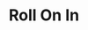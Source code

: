 ---
layout: place
title: "Roll On In"
permalink: /ohio/lebanon/roll-on-in.html
stateAbbr: OH
stateName: Ohio
cityName: Lebanon
seo:
  name: "Roll On In"
  type: Restaurant
  links: https://rollonin.com/
description: "Looking for sushi in Lebanon, Ohio? Check out Roll On In for a delightful Japanese dining experience. Enjoy a variety of sushi and other dishes in a welcomin..."
place_id: ChIJmQYnoiL0QIgRU7pDQrla2Uk
photos:
  - name: >-
      places/ChIJmQYnoiL0QIgRU7pDQrla2Uk/photos/AeeoHcIbQT_HnDpAeqdqQw1V2am8kv3km1FOojbB5ctB82jyTtXA0RNMvNep9UQ1I3_dQ-xobgk6l3TfwfegX4s6kccbMW57IZGD0p83nrqCrUSm01BV9J4opqlCzQVe0u2EhI7c2IsE-Wl0Pz2Zrx2Z69pJx1uODi2dKhXcDxxbvmG2FeEnA6iMkcoROBtcMvwh_NQVEG5-6deeGjK7AePPTZ35RDZlBTZvsYl2e5uXh0kIC1jdMLfUbKLlESdh_WqixQbKpMm0XRVxtZZ9eBttD_MqjDOKb2s9qkCoPtgbkrAChQ
    widthPx: 960
    heightPx: 960
    authorAttributions:
      - displayName: Roll On In
        uri: https://maps.google.com/maps/contrib/107158108951639925679
        photoUri: >-
          https://lh3.googleusercontent.com/a-/ALV-UjXO4xiCMnOZjYOjXpCU4hgyZHpvn31dcDG8E_1yjSR6JAvysRFa=s100-p-k-no-mo
    flagContentUri: >-
      https://www.google.com/local/imagery/report/?cb_client=maps_api_places.places_api&image_key=!1e10!2sAF1QipOojZ_cwn6uK93DCtu5JLtK6MbJA57a0WzWT4Bu&hl=en-US
    googleMapsUri: >-
      https://www.google.com/maps/place//data=!3m4!1e2!3m2!1sAF1QipOojZ_cwn6uK93DCtu5JLtK6MbJA57a0WzWT4Bu!2e10!4m2!3m1!1s0x8840f422a2270699:0x49d95ab94243ba53
  - name: >-
      places/ChIJmQYnoiL0QIgRU7pDQrla2Uk/photos/AeeoHcKz2MUYnSvK-XdgkaxLRRlAnZbOjgDYTAh6V5mQrSAJz3XUO8fXRCclBsP9yyV8mdi1TvB4Cnqbolt4kaALWs1fyYfnS67v9gEYSb162gcdtM3qmJr47eWh3EoMj3Tiw1ZV6qaXTGxeUPbdZoGYSYBmx9Q3iLSza3aoPj1NCnoqPRyABjlFmlKlHlMRD5qtkfhMFLQEWdODY7--8nYdA378avGEQYMTGpruCtHpbdEJrxGd7ehS16GZcaCAqQUAP2WjgT68xfrarWtf-gEMBbnfY1-eqoKkmca8KEAZXLV5mw
    widthPx: 1498
    heightPx: 1000
    authorAttributions:
      - displayName: Roll On In
        uri: https://maps.google.com/maps/contrib/107158108951639925679
        photoUri: >-
          https://lh3.googleusercontent.com/a-/ALV-UjXO4xiCMnOZjYOjXpCU4hgyZHpvn31dcDG8E_1yjSR6JAvysRFa=s100-p-k-no-mo
    flagContentUri: >-
      https://www.google.com/local/imagery/report/?cb_client=maps_api_places.places_api&image_key=!1e10!2sAF1QipOTsO-ecHCyExDxjHe4NVhhqcOSLJsg9oj2ft79&hl=en-US
    googleMapsUri: >-
      https://www.google.com/maps/place//data=!3m4!1e2!3m2!1sAF1QipOTsO-ecHCyExDxjHe4NVhhqcOSLJsg9oj2ft79!2e10!4m2!3m1!1s0x8840f422a2270699:0x49d95ab94243ba53
  - name: >-
      places/ChIJmQYnoiL0QIgRU7pDQrla2Uk/photos/AeeoHcLPa0DLjN4JK0JXt2y2v_JU_pjo2BXvR6zuLYdZXCU2hW6lYbQH5b5LreKfh4o4KMnu-2ilAjGgQ7kHUdfpvNmUP2zbdhESumEDraUyMK1Fq_nziTxADQ5mQ5RSebVcEWN2Kv8aGzd5FbMDijn75enJNUvx6OZnglQ4I02SmxUnctHUO0fvLd-5l_pFMncOuSPb_gQCQtwsUmw8baUVA8aWnd79aM-s_QsXUQ0knCR40b0xfJU6rFUVA5uF6CtKU3MXLAMYhBZ2jssdwn-yR84ErARUh2ULU2L_2sNb5827iI2ra5-lSS3Gb47qGsErxfOGhP6sHM2NH_K-sImSCZNNn6_hG9-wzUcOp9AMNXXWCBJE15bOks-bB8ChbUscsaZ33S5aq4Tx1JciCQXyq2I1iQSF0ChQ_up9jQPz5fmAbmtD
    widthPx: 3060
    heightPx: 4080
    authorAttributions:
      - displayName: John Irwin
        uri: https://maps.google.com/maps/contrib/101161066144136040225
        photoUri: >-
          https://lh3.googleusercontent.com/a-/ALV-UjUt_VgbboHqUNKRoDRbMHwrT9w7w5gDxwu8WXnTqz3l16P8TLwj=s100-p-k-no-mo
    flagContentUri: >-
      https://www.google.com/local/imagery/report/?cb_client=maps_api_places.places_api&image_key=!1e10!2sCIHM0ogKEICAgIDN_-yakAE&hl=en-US
    googleMapsUri: >-
      https://www.google.com/maps/place//data=!3m4!1e2!3m2!1sCIHM0ogKEICAgIDN_-yakAE!2e10!4m2!3m1!1s0x8840f422a2270699:0x49d95ab94243ba53
  - name: >-
      places/ChIJmQYnoiL0QIgRU7pDQrla2Uk/photos/AeeoHcL1yCAtuwVW_beJXqkfZhnocHiwFbUYp0_a7lNhyhDdvALS9n7KYIMrUZYSZ2Xy3au8ILOsX7CUd_BnOdgE7NUKB6DaKVReg1lAM6XhY9u57yaT_powxlDnI7fcglKYv2lxJVq_NmFkR-Zoie_83nmRkukfCHW2IBjbDwn3ERpKKyHP9-JG4ciJRzgq1tSLKtSKFqnyt6P0eWVTlcG_S8t9zI9crmCfqYUeaic9GO9hcGEzj65F11H-ySMEw3PC6cwftVm501G74DX7YPVwVXqwR3sLrkIGj5KH07-pkkO_N6BkkF-abVmQnzOG2DGPN_hwTeCMDrmHIthxYN7pt3LTIbe9nrc1reevbqkoiqBTjhLnOszyxDIkfRNVzBMIhaY6d534ijWakVWcV1aSwIIh5o0hsXv7mo7B7M1-aT8QEQ
    widthPx: 1868
    heightPx: 1596
    authorAttributions:
      - displayName: Rebecca C
        uri: https://maps.google.com/maps/contrib/102759238055584154243
        photoUri: >-
          https://lh3.googleusercontent.com/a-/ALV-UjXHLmbbdomlCxxKY8-4ncYdnMnEqzRw0Pj56Enp6AFlhVL08G_phw=s100-p-k-no-mo
    flagContentUri: >-
      https://www.google.com/local/imagery/report/?cb_client=maps_api_places.places_api&image_key=!1e10!2sCIHM0ogKEICAgIDWm_zLfQ&hl=en-US
    googleMapsUri: >-
      https://www.google.com/maps/place//data=!3m4!1e2!3m2!1sCIHM0ogKEICAgIDWm_zLfQ!2e10!4m2!3m1!1s0x8840f422a2270699:0x49d95ab94243ba53
  - name: >-
      places/ChIJmQYnoiL0QIgRU7pDQrla2Uk/photos/AeeoHcITqgG_LoYqUaWBiIbymPtzRUfqt-PoJoHerMXUGJPBYvpstx62kiqM6UaNSlW-ZVzkfN1BqqhV03TMtskWLQmZ0OyfmcoLEUESG-DJcy-QB37zrFPP-sxKPNHn3NkKbuGnLpGccPLxAYMAkb2nWBTTa9fxDDsEUCU3H2JwMR_MwSGLlanFTQjwR2BQsECI8YyuCwij04QfFRLChozbPD7i2Mvgwe8NUq8jN6dSolNeIp2-Uu6-eWfuBSSIQDptMoto2VkgwEvilXkYwZ_JYSncrSsBpdpZB-GdBUXnYL2mxg
    widthPx: 960
    heightPx: 720
    authorAttributions:
      - displayName: Roll On In
        uri: https://maps.google.com/maps/contrib/107158108951639925679
        photoUri: >-
          https://lh3.googleusercontent.com/a-/ALV-UjXO4xiCMnOZjYOjXpCU4hgyZHpvn31dcDG8E_1yjSR6JAvysRFa=s100-p-k-no-mo
    flagContentUri: >-
      https://www.google.com/local/imagery/report/?cb_client=maps_api_places.places_api&image_key=!1e10!2sAF1QipPy4fQG9Oz7j_D5t0E4_rmQIXoDKjI71fPvyU2O&hl=en-US
    googleMapsUri: >-
      https://www.google.com/maps/place//data=!3m4!1e2!3m2!1sAF1QipPy4fQG9Oz7j_D5t0E4_rmQIXoDKjI71fPvyU2O!2e10!4m2!3m1!1s0x8840f422a2270699:0x49d95ab94243ba53
  - name: >-
      places/ChIJmQYnoiL0QIgRU7pDQrla2Uk/photos/AeeoHcKG1oXeQrQfsa2FQA8QhBHFBRTRUqDS9XA68DT649O84O6Hprso_ipOfVJ3ige4SWbYpNnV4fs0dnJHL6n3G8nptfJCuX7pKFveMcka6T3LCxNhu0tgU7kz_8rEx-sJ3zzvC0X6wCdDxJgfNiTrAAUQylNkoO0DwcfA0HSC14pyG_RYkPu1p-cUhuJHX5xH6WWv_ey1139WZIzIaY0U1PXqTXZcgOH3qdxL9EhUTMuNVQq0TcLvg94Ejzo9I4150qiVWaCfeZMpToD32QvKyZ0BPdz-lSsQwOxALSI-LRWDOlWvmqTod7TQsqlFa6fOQfN9R3Qnp1j1alIGdUpkI8fMA-sEaD0VCjIHRw089NYqBRCORRV12v27xcEREa_mVPWEBD09l_OlXK5UT0nXT6jAMpuqMhxVkRdQhvtEuwG1YQ
    widthPx: 4032
    heightPx: 3024
    authorAttributions:
      - displayName: Brent Osborn
        uri: https://maps.google.com/maps/contrib/101665628674827795931
        photoUri: >-
          https://lh3.googleusercontent.com/a-/ALV-UjXsAdU0_UYAtI8UsTCzbeVgTD3d_ZlKzjD7YmRBhg2t5Qvvw2SFSg=s100-p-k-no-mo
    flagContentUri: >-
      https://www.google.com/local/imagery/report/?cb_client=maps_api_places.places_api&image_key=!1e10!2sCIHM0ogKEICAgIDEo4WLJg&hl=en-US
    googleMapsUri: >-
      https://www.google.com/maps/place//data=!3m4!1e2!3m2!1sCIHM0ogKEICAgIDEo4WLJg!2e10!4m2!3m1!1s0x8840f422a2270699:0x49d95ab94243ba53
  - name: >-
      places/ChIJmQYnoiL0QIgRU7pDQrla2Uk/photos/AeeoHcLsDoSlEBJaMawENXG2CMnkBFnRAE3SU5dBCqicSnKZ8A-L_ltLF-xat0jvFOpBV-heDlsBOygL6cWEHW3os9IlVk_EAXT5b7gBzG9eLLqV-7g6m88mjWAyn_-O3z-MbIBeMA7djZNaDWmoGwOgkCs90pm5rMPQpMbt-QXHmZxvyGWWKY4vAihfpCq_yLwy152FyApTz95mv_cQWmvNiyIUXEeXGxSJ5XJDNHz_xx-B17pz_bFVF2bLXaA87H525Y5p6Akax2f3i9QSYjCNm2Dh60by6uc5vrg74NnFaQ11pQ
    widthPx: 3024
    heightPx: 4032
    authorAttributions:
      - displayName: Roll On In
        uri: https://maps.google.com/maps/contrib/107158108951639925679
        photoUri: >-
          https://lh3.googleusercontent.com/a-/ALV-UjXO4xiCMnOZjYOjXpCU4hgyZHpvn31dcDG8E_1yjSR6JAvysRFa=s100-p-k-no-mo
    flagContentUri: >-
      https://www.google.com/local/imagery/report/?cb_client=maps_api_places.places_api&image_key=!1e10!2sAF1QipMCFGc8X5IeXVm2dVhQpLb1RCwUSPWKIBcf6BUa&hl=en-US
    googleMapsUri: >-
      https://www.google.com/maps/place//data=!3m4!1e2!3m2!1sAF1QipMCFGc8X5IeXVm2dVhQpLb1RCwUSPWKIBcf6BUa!2e10!4m2!3m1!1s0x8840f422a2270699:0x49d95ab94243ba53
  - name: >-
      places/ChIJmQYnoiL0QIgRU7pDQrla2Uk/photos/AeeoHcL43VoRRNIK9wO8uS1bSPs_DFRtDEMXGaJPcQNgWAD5WjWkebGTcvv7aZQIR7J0SlAjTfxh4_LXCJ1UCEu2e956OSbvwf0nl1hLi3onaMW4F6ozk4fm1ffIsgTjACS7f82sTMaPfImLcPExsBcQfK4-j50QmvswyqAO23IIN80gmZh5Lo-tFY_uVFfu6OEtXsSXslBexpUJFIZyAqIX9uqm11ePKGZ5lcmNqFC0eAfVwFJN3fNluFP3Z_-PxeosZwNkLZ5SwwG6Y_-qLcdQMGsx5gScR3JlAeqP1yJNHQP3U_Zm54BLeJZcp1MrDVUYZQGTdUBR8NLxBAoEiyC91g3xhCSq0yBwARWqgKIHkZi0IVbixz5u3oJkZDFZvJuIa1btpt-NOFo1TN0SFdWPsy36Uv6zjPRl28Ji20kpXdWFPw
    widthPx: 3041
    heightPx: 2731
    authorAttributions:
      - displayName: Rachael Jergens
        uri: https://maps.google.com/maps/contrib/115972780500121618234
        photoUri: >-
          https://lh3.googleusercontent.com/a-/ALV-UjUp2ujjBusTgczNd0djIsQy39rl2LZ_nCnqJTNUUZMEF2qhVwvu=s100-p-k-no-mo
    flagContentUri: >-
      https://www.google.com/local/imagery/report/?cb_client=maps_api_places.places_api&image_key=!1e10!2sCIHM0ogKEICAgIC4tK7yWQ&hl=en-US
    googleMapsUri: >-
      https://www.google.com/maps/place//data=!3m4!1e2!3m2!1sCIHM0ogKEICAgIC4tK7yWQ!2e10!4m2!3m1!1s0x8840f422a2270699:0x49d95ab94243ba53
  - name: >-
      places/ChIJmQYnoiL0QIgRU7pDQrla2Uk/photos/AeeoHcKhYf14Mam8dxt1UdcK9pU5DiFZK-2STQ1ZhKpbbPqJK8vcSDvMX_BSPWNcLzAtW_HbXcSFSw_xfH2t1NK1xq2tLULS9c_7CuaaeXDUhCDgncI4CipGo46IdeDN_RGQHGfqwpy1IMoFfGMcUe96KOffgJpaQUppptjzGLF4ZR0NhkPluS77mkEz_GHLP1Ad2PL03wQg4x6R-SPKprwPcX2bGE6ONWRqJU7ugi9IzkoGYeIfQ8uxJfeq2EQ7m6HOZ4sUjGlcN1MDl5UtTmrqNopHl0PboUPdnppCy3wNepjJSyTx5uLsyXQ1BkAsSsRYfzOZGDWnJN5NInKrkqCbmRv0P4VtL6XXfVmtFXiThTMwWw6rulbTT1VEPF_N5B7Ill-sOdpDTlXizll8G6VJVc6Zj6NQUktfO-ydT9JZrKgQDw
    widthPx: 3734
    heightPx: 2739
    authorAttributions:
      - displayName: Raymond Abdallah
        uri: https://maps.google.com/maps/contrib/107180866341143645704
        photoUri: >-
          https://lh3.googleusercontent.com/a-/ALV-UjUD5qajNGmgRPv7bEuG-HOVnFE8TdHasCCJqPKLWSzH8edw0BEf=s100-p-k-no-mo
    flagContentUri: >-
      https://www.google.com/local/imagery/report/?cb_client=maps_api_places.places_api&image_key=!1e10!2sCIHM0ogKEICAgICk8pqZGw&hl=en-US
    googleMapsUri: >-
      https://www.google.com/maps/place//data=!3m4!1e2!3m2!1sCIHM0ogKEICAgICk8pqZGw!2e10!4m2!3m1!1s0x8840f422a2270699:0x49d95ab94243ba53
  - name: >-
      places/ChIJmQYnoiL0QIgRU7pDQrla2Uk/photos/AeeoHcJosPhSAnAZG9VooN1o2k2Sqo--O3M982XG_iXiSjyF9WkGBbK4Uwd2huEt--IDSojs2raCZJ-mTsJvfq1KwbFKKELcTjOLuapoF3g7IME66mM2CIbWR2a7iIL4FDmQTNMsA5RlHfpCDoda9R8feh-SkswDDx2w01imo4Q47JqVOClbqWFSE7uXYSLW4vxtxa-8_WJsdIb1PyPyOcM64migAn4Zl52Deqtjf8UWYDc2_2R6fEFiJsfoflH7P1co_2vrNjGc-OdBYmodJ12ukIeG34nezzwRchYpX2Y1F3mgZkTyu-kMXMJOx67d4vl1PEAUdF93pAeWkxaaf2YaHNmr1PsKVjo8MO4hoaJrrvG4wjMkp22udbfZ3XT8tF2yshCRxs6wLaXZ-G8jK3fHa2VYfbFI68FR_HX9yZ66sBkYOFMI
    widthPx: 3264
    heightPx: 1836
    authorAttributions:
      - displayName: DVS Customs
        uri: https://maps.google.com/maps/contrib/105239681842714082894
        photoUri: >-
          https://lh3.googleusercontent.com/a-/ALV-UjXrJGHW_AefoL6C82hfaaPFUWsvVhKdpUHfALBBUt77m77rvlcl=s100-p-k-no-mo
    flagContentUri: >-
      https://www.google.com/local/imagery/report/?cb_client=maps_api_places.places_api&image_key=!1e10!2sCIHM0ogKEICAgICsqtjY3gE&hl=en-US
    googleMapsUri: >-
      https://www.google.com/maps/place//data=!3m4!1e2!3m2!1sCIHM0ogKEICAgICsqtjY3gE!2e10!4m2!3m1!1s0x8840f422a2270699:0x49d95ab94243ba53
address: 1699 Deerfield Rd, Lebanon, OH 45036, USA
street: 1699 Deerfield Rd
city: Lebanon
state: OH
zip: '45036'
country: USA
neighborhood: null
latitude: '39.410578'
longitude: '-84.211411'
accessibility_options:
  wheelchairAccessibleParking: true
  wheelchairAccessibleEntrance: true
  wheelchairAccessibleRestroom: true
  wheelchairAccessibleSeating: true
business_status: OPERATIONAL
name: Roll On In
google_maps_links:
  directionsUri: >-
    https://www.google.com/maps/dir//''/data=!4m7!4m6!1m1!4e2!1m2!1m1!1s0x8840f422a2270699:0x49d95ab94243ba53!3e0
  placeUri: https://maps.google.com/?cid=5321384186442136147
  writeAReviewUri: >-
    https://www.google.com/maps/place//data=!4m3!3m2!1s0x8840f422a2270699:0x49d95ab94243ba53!12e1
  reviewsUri: >-
    https://www.google.com/maps/place//data=!4m4!3m3!1s0x8840f422a2270699:0x49d95ab94243ba53!9m1!1b1
  photosUri: >-
    https://www.google.com/maps/place//data=!4m3!3m2!1s0x8840f422a2270699:0x49d95ab94243ba53!10e5
primary_type: Asian Restaurant
opening_hours:
  regular: null
  current: null
secondary_opening_hours:
  regular:
    weekdayDescriptions: null
    type: null
  current:
    weekdayDescriptions: null
    type: null
phone: (513) 392-6014
price_level: PRICE_LEVEL_MODERATE
price_range: $10 &ndash; $20
rating: '4.5'
rating_count: 568
website: https://rollonin.com/
reviews:
  - name: >-
      places/ChIJmQYnoiL0QIgRU7pDQrla2Uk/reviews/ChZDSUhNMG9nS0VJQ0FnSUN3NF9fck9nEAE
    relativePublishTimeDescription: 8 years ago
    rating: 5
    text:
      text: >-
        I love sushi! I love burritos! So what the hey gave it a try! Absolutely
        amazing! So good end up ordering two burritos. I waddled out the place
        full and very happy. Definitely will be going back!
      languageCode: en
    originalText:
      text: >-
        I love sushi! I love burritos! So what the hey gave it a try! Absolutely
        amazing! So good end up ordering two burritos. I waddled out the place
        full and very happy. Definitely will be going back!
      languageCode: en
    authorAttribution:
      displayName: David Houston
      uri: https://www.google.com/maps/contrib/109210542755675872253/reviews
      photoUri: >-
        https://lh3.googleusercontent.com/a-/ALV-UjWAfZG-UcDec0yOPVKvU4VEmNpXsIzwJhhRan69e4q8GDZO_tbhgQ=s128-c0x00000000-cc-rp-mo-ba5
    publishTime: '2016-10-22T20:15:59.392Z'
    flagContentUri: >-
      https://www.google.com/local/review/rap/report?postId=ChZDSUhNMG9nS0VJQ0FnSUN3NF9fck9nEAE&d=17924085&t=1
    googleMapsUri: >-
      https://www.google.com/maps/reviews/data=!4m6!14m5!1m4!2m3!1sChZDSUhNMG9nS0VJQ0FnSUN3NF9fck9nEAE!2m1!1s0x8840f422a2270699:0x49d95ab94243ba53
  - name: >-
      places/ChIJmQYnoiL0QIgRU7pDQrla2Uk/reviews/ChdDSUhNMG9nS0VJQ0FnTUNRM05xNzZ3RRAB
    relativePublishTimeDescription: a month ago
    rating: 1
    text:
      text: >-
        Says open online. Says open daily on door. Make a special trip to a
        locked door and closed with no explanation. Commit to a schedule and
        keep it  even if the staff calls off and the owners have to get their
        hands dirty.
      languageCode: en
    originalText:
      text: >-
        Says open online. Says open daily on door. Make a special trip to a
        locked door and closed with no explanation. Commit to a schedule and
        keep it  even if the staff calls off and the owners have to get their
        hands dirty.
      languageCode: en
    authorAttribution:
      displayName: ben teeter
      uri: https://www.google.com/maps/contrib/116611263962695168108/reviews
      photoUri: >-
        https://lh3.googleusercontent.com/a/ACg8ocKEooWbAs2D2nADMvkNHSnT3YHoUsPSBcWT--9jnPIYVgsb6w=s128-c0x00000000-cc-rp-mo
    publishTime: '2025-03-02T22:18:55.364294Z'
    flagContentUri: >-
      https://www.google.com/local/review/rap/report?postId=ChdDSUhNMG9nS0VJQ0FnTUNRM05xNzZ3RRAB&d=17924085&t=1
    googleMapsUri: >-
      https://www.google.com/maps/reviews/data=!4m6!14m5!1m4!2m3!1sChdDSUhNMG9nS0VJQ0FnTUNRM05xNzZ3RRAB!2m1!1s0x8840f422a2270699:0x49d95ab94243ba53
  - name: >-
      places/ChIJmQYnoiL0QIgRU7pDQrla2Uk/reviews/ChdDSUhNMG9nS0VJQ0FnSURQdTlubTJBRRAB
    relativePublishTimeDescription: 4 months ago
    rating: 5
    text:
      text: >-
        I really enjoy the diverse menu and snacks. Great place to stop even if
        you're not going to the ymca.  Wonton tacos are always delicious
      languageCode: en
    originalText:
      text: >-
        I really enjoy the diverse menu and snacks. Great place to stop even if
        you're not going to the ymca.  Wonton tacos are always delicious
      languageCode: en
    authorAttribution:
      displayName: Nicholas Allen
      uri: https://www.google.com/maps/contrib/117294076676659980460/reviews
      photoUri: >-
        https://lh3.googleusercontent.com/a/ACg8ocKSR2svvASrd78ulJ3nYakvhtSDGx8W90Sn7FXcXTi4IUh2Hg=s128-c0x00000000-cc-rp-mo-ba4
    publishTime: '2024-12-05T22:14:14.942737Z'
    flagContentUri: >-
      https://www.google.com/local/review/rap/report?postId=ChdDSUhNMG9nS0VJQ0FnSURQdTlubTJBRRAB&d=17924085&t=1
    googleMapsUri: >-
      https://www.google.com/maps/reviews/data=!4m6!14m5!1m4!2m3!1sChdDSUhNMG9nS0VJQ0FnSURQdTlubTJBRRAB!2m1!1s0x8840f422a2270699:0x49d95ab94243ba53
  - name: >-
      places/ChIJmQYnoiL0QIgRU7pDQrla2Uk/reviews/ChdDSUhNMG9nS0VJQ0FnSURRdExfRC1BRRAB
    relativePublishTimeDescription: 8 years ago
    rating: 5
    text:
      text: >-
        First time there. Wife and I loved it. She especially liked the nitro
        coffee. Service was nice and place is very clean. Liked that they had a
        condiment bar off to the side for those who like more sauces.
      languageCode: en
    originalText:
      text: >-
        First time there. Wife and I loved it. She especially liked the nitro
        coffee. Service was nice and place is very clean. Liked that they had a
        condiment bar off to the side for those who like more sauces.
      languageCode: en
    authorAttribution:
      displayName: Johnny O (Johnny's suburban garage)
      uri: https://www.google.com/maps/contrib/117805550108764858771/reviews
      photoUri: >-
        https://lh3.googleusercontent.com/a-/ALV-UjV3-bsb7z7951Cx5Fo_xISLgsCO17D6rLXsn6Ei1Jvo3Nte3o_-=s128-c0x00000000-cc-rp-mo-ba3
    publishTime: '2016-10-02T01:30:21.594Z'
    flagContentUri: >-
      https://www.google.com/local/review/rap/report?postId=ChdDSUhNMG9nS0VJQ0FnSURRdExfRC1BRRAB&d=17924085&t=1
    googleMapsUri: >-
      https://www.google.com/maps/reviews/data=!4m6!14m5!1m4!2m3!1sChdDSUhNMG9nS0VJQ0FnSURRdExfRC1BRRAB!2m1!1s0x8840f422a2270699:0x49d95ab94243ba53
  - name: >-
      places/ChIJmQYnoiL0QIgRU7pDQrla2Uk/reviews/ChZDSUhNMG9nS0VJQ0FnSURnN0plbVlnEAE
    relativePublishTimeDescription: 8 years ago
    rating: 5
    text:
      text: >-
        Fantastic concept, even better food!


        I am diabetic and have really been missing high-carb sushi. Roll On In
        has the perfect solution, a sushi salad!  I have become an addict & will
        host assuredly be back for these super fresh ingredients provided in the
        most tasty way
      languageCode: en
    originalText:
      text: >-
        Fantastic concept, even better food!


        I am diabetic and have really been missing high-carb sushi. Roll On In
        has the perfect solution, a sushi salad!  I have become an addict & will
        host assuredly be back for these super fresh ingredients provided in the
        most tasty way
      languageCode: en
    authorAttribution:
      displayName: L Curry
      uri: https://www.google.com/maps/contrib/111178997564777552528/reviews
      photoUri: >-
        https://lh3.googleusercontent.com/a-/ALV-UjXmx9ARvMn0ZLpkmGrlghtLssAIuFsFqAMAg9TLlVLHnRmB3g4UrQ=s128-c0x00000000-cc-rp-mo-ba5
    publishTime: '2017-03-16T02:48:19.406Z'
    flagContentUri: >-
      https://www.google.com/local/review/rap/report?postId=ChZDSUhNMG9nS0VJQ0FnSURnN0plbVlnEAE&d=17924085&t=1
    googleMapsUri: >-
      https://www.google.com/maps/reviews/data=!4m6!14m5!1m4!2m3!1sChZDSUhNMG9nS0VJQ0FnSURnN0plbVlnEAE!2m1!1s0x8840f422a2270699:0x49d95ab94243ba53
parking_options:
  freeParkingLot: true
  freeStreetParking: true
  paidStreetParking: false
  valetParking: false
payment_options:
  acceptsCreditCards: true
  acceptsDebitCards: true
  acceptsCashOnly: false
  acceptsNfc: true
allow_dogs: null
curbside_pickup: null
delivery: true
dine_in: true
good_for_children: true
good_for_groups: true
good_for_sports: false
live_music: false
menu_for_children: true
outdoor_seating: true
reservable: false
restroom: true
serves_beer: true
serves_breakfast: false
serves_brunch: false
serves_cocktails: false
serves_coffee: null
serves_dinner: true
serves_dessert: null
serves_lunch: true
serves_vegetarian_food: true
serves_wine: true
takeout: true
summary: null

---